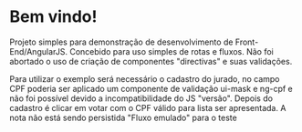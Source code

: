 <h1>Bem vindo!</h1>
<p class="lead">Projeto simples para demonstração de desenvolvimento de Front-End/AngularJS.
    Concebido para uso simples de rotas e fluxos. Não foi abortado o uso de criação de componentes  "directivas" e suas validações.

</p>
<p class="lead"> Para utilizar o exemplo será necessário o cadastro do jurado,
    no campo CPF poderia ser aplicado um componente de validação ui-mask e ng-cpf e não foi possível devido a incompatibilidade do JS "versão".
    Depois do cadastro é clicar em votar com o CPF válido para lista ser apresentada. A nota não está sendo persistida "Fluxo emulado" para o teste
</p>